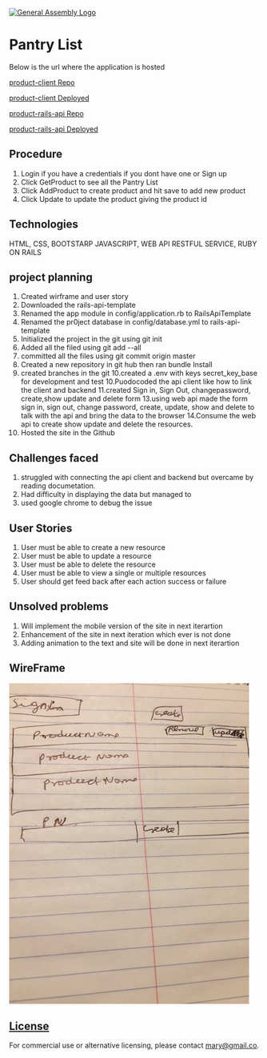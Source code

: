 [![General Assembly Logo](https://camo.githubusercontent.com/1a91b05b8f4d44b5bbfb83abac2b0996d8e26c92/687474703a2f2f692e696d6775722e636f6d2f6b6538555354712e706e67)](https://generalassemb.ly/education/web-development-immersive)

# Pantry List
Below is the url where the application is hosted

[product-client Repo](https://github.com/MaryJosephA/product-client)

[product-client Deployed](https://maryjosepha.github.io/product-client/)

[product-rails-api Repo](https://github.com/MaryJosephA/product-rails-api)

[product-rails-api Deployed](https://enigmatic-plains-70569.herokuapp.com/)

## Procedure
1. Login if you have a credentials if you dont have one or Sign up
2. Click GetProduct to see all the Pantry List
3. Click AddProduct to create product and hit save to add new product
4. Click Update to update the product giving the product id


## Technologies
HTML, CSS, BOOTSTARP JAVASCRIPT, WEB API RESTFUL SERVICE, RUBY ON RAILS

## project planning
1.  Created wirframe and user story
2. Downloaded the rails-api-template
3. Renamed the app module in config/application.rb to RailsApiTemplate
4. Renamed the pr0ject database in config/database.yml to rails-api-template
5. Initialized the project in the git using git init
6. Added all the filed using git add --all
7. committed all the files using git commit origin master
8. Created a new repository in git hub then ran bundle Install
9. created branches in the git
10.created a .env with keys secret_key_base for development and test
10.Puodocoded the api client like how to link the client and backend
11.created Sign in, Sign Out, changepassword, create,show update and delete form
13.using web api made the form sign in, sign out, change password, create,
   update, show and delete to talk with the api and bring the data to the browser
14.Consume the web api to create show update and delete the resources.
15.  Hosted the site in the Github


## Challenges faced

1.  struggled with connecting the api client and backend but overcame by reading
    documetation.
2.  Had difficulty in displaying the data but managed to
3.  used google chrome to debug the issue

## User Stories

1. User must be able to create a new resource
2. User must be able to update a resource
3. User must be able to delete the resource
4. User must be able to view a single or multiple resources
5. User should get feed back after each action success or failure

## Unsolved problems

1. Will implement the mobile version of the site in next iterartion
2. Enhancement of the site in next iteration which ever is not done
3. Adding animation to the text and site will be done in next iterartion



## WireFrame
![alt text](public/wireframe.JPG "Logo Title Text 1")
## [License](LICENSE)

 For commercial use or
 alternative licensing, please contact mary@gmail.co.
